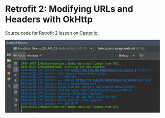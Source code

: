 # Retrofit 2: Modifying URLs and Headers with OkHttp

Source code for Retrofit 2 lesson on [Caster.io](www.caster.io).

![Retrofit Logs with Header and URL Modified](images/retrofit_header_url_logs.png)
